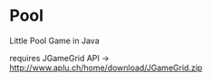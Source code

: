 # Pool
Little Pool Game in Java

requires JGameGrid API -> http://www.aplu.ch/home/download/JGameGrid.zip
